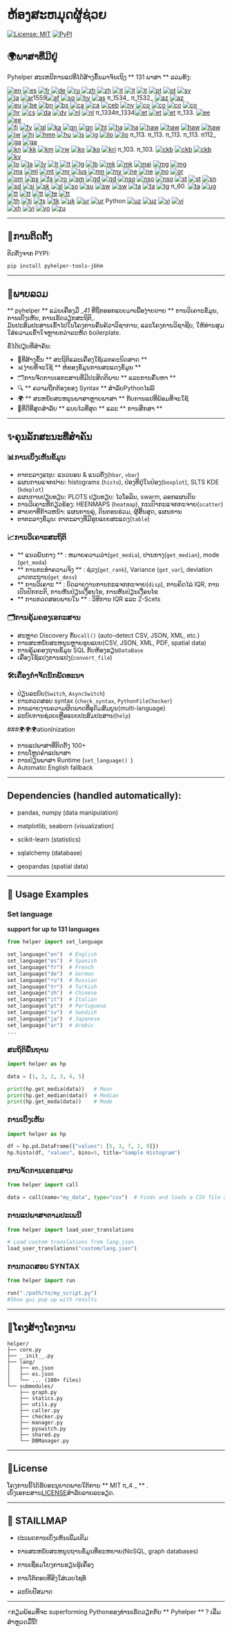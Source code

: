 # ຫ້ອງສະຫມຸດຜູ້ຊ່ວຍ

[![License: MIT](https://img.shields.io/badge/License-MIT-yellow.svg)](LICENSE) [![PyPI](https://img.shields.io/pypi/v/pyhelper-tools-jbhm?style=for-the-badge&label=PyPI&color=blue)](https://pypi.org/project/pyhelper-tools-jbhm/)

## 🌍ພາສາທີ່ມີຢູ່

Pyhelper ສະເຫນີການແປທີ່ໄດ້ສ້າງຂຶ້ນມາຈົນເຖິງ ** 131 ພາສາ ** ລວມທັງ:

[![en](https://img.shields.io/badge/lang-en-red.svg)](readme/README.md) [![es](https://img.shields.io/badge/lang-es-yellow.svg)](readme/README.es.md) [![fr](https://img.shields.io/badge/lang-fr-blue.svg)](readme/README.fr.md) [![de](https://img.shields.io/badge/lang-de-green.svg)](readme/README.de.md) [![ru](https://img.shields.io/badge/lang-ru-purple.svg)](readme/README.ru.md) [![zh](https://img.shields.io/badge/lang-zh-black.svg)](readme/README.zh.md) [![zh](https://img.shields.io/badge/lang-zh-black.svg)](readme/README.zh.md) [![it](https://img.shields.io/badge/lang-it-lightgrey.svg)](readme/README.it.md) [![it](https://img.shields.io/badge/lang-it-lightgrey.svg)](readme/README.it.md) [![it](https://img.shields.io/badge/lang-it-lightgrey.svg)](readme/README.it.md) [![pt](https://img.shields.io/badge/lang-pt-brightgreen.svg)](readme/README.pt.md) [![pt](https://img.shields.io/badge/lang-pt-brightgreen.svg)](readme/README.pt.md) [![sv](https://img.shields.io/badge/lang-sv-blue.svg)](readme/README.sv.md)  
[![ja](https://img.shields.io/badge/lang-ja-red.svg)](readme/README.ja.md) [![ar](https://img.shields.io/badge/lang-ar-brown.svg)](readme/README.ar.md)1559[![af](https://img.shields.io/badge/lang-af-orange.svg)](readme/README.af.md) [![sq](https://img.shields.io/badge/lang-sq-blue.svg)](readme/README.sq.md) [![hy](https://img.shields.io/badge/lang-hy-red.svg)](readme/README.hy.md) [![as](https://img.shields.io/badge/lang-as-purple.svg)](readme/README.as.md) π_1534_ π_1532_ [![az](https://img.shields.io/badge/lang-az-lightblue.svg)](readme/README.az.md) [![az](https://img.shields.io/badge/lang-az-lightblue.svg)](readme/README.az.md)  
[![eu](https://img.shields.io/badge/lang-eu-pink.svg)](readme/README.eu.md) [![be](https://img.shields.io/badge/lang-be-darkblue.svg)](readme/README.be.md) [![bn](https://img.shields.io/badge/lang-bn-teal.svg)](readme/README.bn.md) [![bs](https://img.shields.io/badge/lang-bs-purple.svg)](readme/README.bm.md) [![ca](https://img.shields.io/badge/lang-ca-yellow.svg)](readme/README.ca.md) [![ca](https://img.shields.io/badge/lang-ca-yellow.svg)](readme/README.ca.md) [![ceb](https://img.shields.io/badge/lang-ceb-blue.svg)](readme/README.ceb.md) [![ny](https://img.shields.io/badge/lang-ny-red.svg)](readme/README.ny.md) [![co](https://img.shields.io/badge/lang-co-green.svg)](readme/README.co.md) [![co](https://img.shields.io/badge/lang-co-green.svg)](readme/README.co.md) [![co](https://img.shields.io/badge/lang-co-green.svg)](readme/README.co.md) [![co](https://img.shields.io/badge/lang-co-green.svg)](readme/README.co.md)  
[![hr](https://img.shields.io/badge/lang-hr-blue.svg)](readme/README.hr.md) [![cs](https://img.shields.io/badge/lang-cs-red.svg)](readme/README.cs.md) [![da](https://img.shields.io/badge/lang-da-purple.svg)](readme/README.da.md) [![dv](https://img.shields.io/badge/lang-dv-orange.svg)](readme/README.dv.md) [![nl](https://img.shields.io/badge/lang-nl-orange.svg)](readme/README.nl.md) [![nl](https://img.shields.io/badge/lang-nl-orange.svg)](readme/README.nl.md) π_1334π_1334[![et](https://img.shields.io/badge/lang-et-blue.svg)](readme/README.et.md) [![et](https://img.shields.io/badge/lang-et-blue.svg)](readme/README.et.md) [![et](https://img.shields.io/badge/lang-et-blue.svg)](readme/README.et.md) π_133. [![ee](https://img.shields.io/badge/lang-ee-red.svg)](readme/README.ee.md) [![ee](https://img.shields.io/badge/lang-ee-red.svg)](readme/README.ee.md)  
[![fi](https://img.shields.io/badge/lang-fi-blue.svg)](readme/README.fi.md) [![fy](https://img.shields.io/badge/lang-fy-orange.svg)](readme/README.fy.md) [![gl](https://img.shields.io/badge/lang-gl-green.svg)](readme/README.gl.md) [![ka](https://img.shields.io/badge/lang-ka-red.svg)](readme/README.ka.md) [![gn](https://img.shields.io/badge/lang-gn-purple.svg)](readme/README.gn.md) [![gn](https://img.shields.io/badge/lang-gn-purple.svg)](readme/README.gn.md) [![ht](https://img.shields.io/badge/lang-ht-green.svg)](readme/README.ht.md) [![ha](https://img.shields.io/badge/lang-ha-blue.svg)](readme/README.ha.md) [![ha](https://img.shields.io/badge/lang-ha-blue.svg)](readme/README.ha.md) [![haw](https://img.shields.io/badge/lang-haw-red.svg)](readme/README.haw.md) [![haw](https://img.shields.io/badge/lang-haw-red.svg)](readme/README.haw.md) [![haw](https://img.shields.io/badge/lang-haw-red.svg)](readme/README.haw.md) [![haw](https://img.shields.io/badge/lang-haw-red.svg)](readme/README.haw.md)  
[![iw](https://img.shields.io/badge/lang-iw-purple.svg)](readme/README.iw.md) [![hi](https://img.shields.io/badge/lang-hi-orange.svg)](readme/README.hi.md) [![hmn](https://img.shields.io/badge/lang-hmn-green.svg)](readme/README.hmn.md) [![hu](https://img.shields.io/badge/lang-hu-blue.svg)](readme/README.hu.md) [![is](https://img.shields.io/badge/lang-is-red.svg)](readme/README.is.md) [![ig](https://img.shields.io/badge/lang-ig-purple.svg)](readme/README.ig.md) [![ilo](https://img.shields.io/badge/lang-ilo-orange.svg)](readme/README.ilo.md) [![ilo](https://img.shields.io/badge/lang-ilo-orange.svg)](readme/README.ilo.md) π_113. π_113. π_113. π_113. π112_ [![ga](https://img.shields.io/badge/lang-ga-blue.svg)](readme/README.ga.md) [![ga](https://img.shields.io/badge/lang-ga-blue.svg)](readme/README.ga.md)  
[![kn](https://img.shields.io/badge/lang-kn-purple.svg)](readme/README.kn.md) [![kk](https://img.shields.io/badge/lang-kk-orange.svg)](readme/README.kk.md) [![km](https://img.shields.io/badge/lang-km-green.svg)](readme/README.km.md) [![rw](https://img.shields.io/badge/lang-rw-blue.svg)](readme/README.rw.md) [![ko](https://img.shields.io/badge/lang-ko-purple.svg)](readme/README.ko.md) [![ko](https://img.shields.io/badge/lang-ko-purple.svg)](readme/README.ko.md) [![kri](https://img.shields.io/badge/lang-kri-orange.svg)](readme/README.kri.md) π_103. π_103. [![ckb](https://img.shields.io/badge/lang-ckb-blue.svg)](readme/README.ckb.md) [![ckb](https://img.shields.io/badge/lang-ckb-blue.svg)](readme/README.ckb.md) [![ckb](https://img.shields.io/badge/lang-ckb-blue.svg)](readme/README.ckb.md) [![ky](https://img.shields.io/badge/lang-ky-red.svg)](readme/README.ky.md)  
[![lo](https://img.shields.io/badge/lang-lo-purple.svg)](readme/README.lo.md) [![la](https://img.shields.io/badge/lang-la-orange.svg)](readme/README.la.md) [![lv](https://img.shields.io/badge/lang-lv-green.svg)](readme/README.lv.md) [![lt](https://img.shields.io/badge/lang-lt-red.svg)](readme/README.lt.md) [![lt](https://img.shields.io/badge/lang-lt-red.svg)](readme/README.lt.md) [![lg](https://img.shields.io/badge/lang-lg-purple.svg)](readme/README.lg.md) [![lb](https://img.shields.io/badge/lang-lb-orange.svg)](readme/README.lb.md) [![mk](https://img.shields.io/badge/lang-mk-green.svg)](readme/README.mk.md) [![mk](https://img.shields.io/badge/lang-mk-green.svg)](readme/README.mk.md) [![mai](https://img.shields.io/badge/lang-mai-blue.svg)](readme/README.mai.md) [![mg](https://img.shields.io/badge/lang-mg-red.svg)](readme/README.mg.md) [![mg](https://img.shields.io/badge/lang-mg-red.svg)](readme/README.mg.md)  
[![ms](https://img.shields.io/badge/lang-ms-purple.svg)](readme/README.ms.md) [![ml](https://img.shields.io/badge/lang-ml-orange.svg)](readme/README.ml.md) [![mt](https://img.shields.io/badge/lang-mt-green.svg)](readme/README.mt.md) [![mr](https://img.shields.io/badge/lang-mr-red.svg)](readme/README.mr.md) [![lus](https://img.shields.io/badge/lang-lus-purple.svg)](readme/README.lus.md) [![mn](https://img.shields.io/badge/lang-mn-orange.svg)](readme/README.mn.md) [![my](https://img.shields.io/badge/lang-my-green.svg)](readme/README.my.md) [![ne](https://img.shields.io/badge/lang-ne-blue.svg)](readme/README.ne.md) [![ne](https://img.shields.io/badge/lang-ne-blue.svg)](readme/README.ne.md) [![no](https://img.shields.io/badge/lang-no-red.svg)](readme/README.no.md) [![or](https://img.shields.io/badge/lang-or-purple.svg)](readme/README.or.md)  
[![om](https://img.shields.io/badge/lang-om-orange.svg)](readme/README.om.md) [![ps](https://img.shields.io/badge/lang-ps-green.svg)](readme/README.ps.md) [![fa](https://img.shields.io/badge/lang-fa-blue.svg)](readme/README.fa.md) [![ro](https://img.shields.io/badge/lang-ro-purple.svg)](readme/README.ro.md) [![sm](https://img.shields.io/badge/lang-sm-orange.svg)](readme/README.sm.md) [![gd](https://img.shields.io/badge/lang-gd-blue.svg)](readme/README.gd.md) [![gd](https://img.shields.io/badge/lang-gd-blue.svg)](readme/README.gd.md) [![nso](https://img.shields.io/badge/lang-nso-red.svg)](readme/README.nso.md) [![nso](https://img.shields.io/badge/lang-nso-red.svg)](readme/README.nso.md) [![nso](https://img.shields.io/badge/lang-nso-red.svg)](readme/README.nso.md) [![st](https://img.shields.io/badge/lang-st-purple.svg)](readme/README.st.md) [![st](https://img.shields.io/badge/lang-st-purple.svg)](readme/README.st.md) [![sn](https://img.shields.io/badge/lang-sn-orange.svg)](readme/README.sn.md)  
[![sd](https://img.shields.io/badge/lang-sd-green.svg)](readme/README.sd.md) [![si](https://img.shields.io/badge/lang-si-blue.svg)](readme/README.si.md) [![sk](https://img.shields.io/badge/lang-sk-red.svg)](readme/README.sk.md) [![sl](https://img.shields.io/badge/lang-sl-purple.svg)](readme/README.sl.md) [![so](https://img.shields.io/badge/lang-so-orange.svg)](readme/README.so.md) [![su](https://img.shields.io/badge/lang-su-green.svg)](readme/README.su.md) [![sw](https://img.shields.io/badge/lang-sw-blue.svg)](readme/README.sw.md) [![sw](https://img.shields.io/badge/lang-sw-blue.svg)](readme/README.sw.md) [![ta](https://img.shields.io/badge/lang-ta-purple.svg)](readme/README.ta.md) [![ta](https://img.shields.io/badge/lang-ta-purple.svg)](readme/README.ta.md) [![tg](https://img.shields.io/badge/lang-tg-red.svg)](readme/README.tg.md) π_60. [![ta](https://img.shields.io/badge/lang-ta-purple.svg)](readme/README.ta.md) [![ug](https://img.shields.io/badge/lang-ug-purple.svg)](readme/README.ug.md) [![tt](https://img.shields.io/badge/lang-tt-orange.svg)](readme/README.tt.md) [![tt](https://img.shields.io/badge/lang-tt-orange.svg)](readme/README.tt.md) [![tt](https://img.shields.io/badge/lang-tt-orange.svg)](readme/README.tt.md) [![te](https://img.shields.io/badge/lang-te-green.svg)](readme/README.te.md) [![tt](https://img.shields.io/badge/lang-tt-orange.svg)](readme/README.tt.md)  
[![th](https://img.shields.io/badge/lang-th-blue.svg)](readme/README.th.md) [![ti](https://img.shields.io/badge/lang-ti-red.svg)](readme/README.ti.md) [![ts](https://img.shields.io/badge/lang-ts-purple.svg)](readme/README.ts.md) [![tk](https://img.shields.io/badge/lang-tk-orange.svg)](readme/README.tk.md) [![uk](https://img.shields.io/badge/lang-uk-blue.svg)](readme/README.uk.md) [![ur](https://img.shields.io/badge/lang-ur-red.svg)](readme/README.ur.md) [![ur](https://img.shields.io/badge/lang-ur-red.svg)](readme/README.ur.md) Python [![uz](https://img.shields.io/badge/lang-uz-orange.svg)](readme/README.uz.md) [![uz](https://img.shields.io/badge/lang-uz-orange.svg)](readme/README.uz.md) [![vi](https://img.shields.io/badge/lang-vi-green.svg)](readme/README.vi.md) [![vi](https://img.shields.io/badge/lang-vi-green.svg)](readme/README.vi.md)  
[![xh](https://img.shields.io/badge/lang-xh-red.svg)](readme/README.xh.md) [![yi](https://img.shields.io/badge/lang-yi-purple.svg)](readme/README.yi.md) [![yo](https://img.shields.io/badge/lang-yo-orange.svg)](readme/README.yo.md) [![zu](https://img.shields.io/badge/lang-zu-green.svg)](readme/README.zu.md)

---


## 🚀ການຕິດຕັ້ງ

ຕິດຕັ້ງຈາກ PYPI:

```bash
pip install pyhelper-tools-jbhm
```

---

## 📖ພາບລວມ

** pyhelper ** ແມ່ນເຄື່ອງມື __41_ ທີ່ຖືກອອກແບບມາເພື່ອງ່າຍດາຍ ** ການວິເຄາະຂໍ້ມູນ, ການເບິ່ງເຫັນ, ການເຮັດວຽກສະຖິຕິ,.  
ມັນປະສົມປະສານເຂົ້າໄປໃນໂຄງການຄົ້ນຄ້ວາວິຊາການ, ແລະໂຄງການວິຊາຊີບ, ໃຫ້ທ່ານສຸມໃສ່ຄວາມເຂົ້າໃຈຫຼາຍກວ່າລະຫັດ boilerplate.

ຂໍ້ໄດ້ປຽບທີ່ສໍາຄັນ:
- 🧮ທີ່ສ້າງຂຶ້ນ ** ສະຖິຕິແລະເຄື່ອງໃຊ້ເລກຄະນິດສາດ ** 
- 📊ງ່າຍທີ່ຈະໃຊ້ ** ຫໍ່ຂອງຂໍ້ມູນການສະແດງຂໍ້ມູນ ** 
- 🗂ການຈັດການເອກະສານທີ່ມີປະສິດຕິພາບ ** ແລະການຄົ້ນຫາ ** 
- 🔍 ** ຄວາມຖືກຕ້ອງຂອງ Syntax ** ສໍາລັບPythonໄຟລ໌
- 🌍 ** ສະຫນັບສະຫນູນພາສາຫຼາຍພາສາ ** ກັບການແປທີ່ພ້ອມທີ່ຈະໃຊ້
- 🚀ທີ່ດີທີ່ສຸດສໍາລັບ ** ແບບໄວທີ່ສຸດ ** ແລະ ** ການສຶກສາ ** 

---

## ✨ຄຸນລັກສະນະທີ່ສໍາຄັນ

### 📊ການເບິ່ງເຫັນຂໍ້ມູນ
- ຕາຕະລາງແຖບ: ແນວນອນ & ແນວຕັ້ງ(`hbar`, `vbar`)  
- ແຜນການແຈກຢາຍ: histograms (`histo`), ປ່ອງທີ່ຢູ່ໃນປ່ອງ(`boxplot`), SLTS KDE (`kdeplot`)  
- ແຜນການປຽບທຽບ: PLOTS ປຽບທຽບ: ໄວໂອລິນ, swarm, ລອກແຜນດິນ  
- ການວິເຄາະທີ່ກ່ຽວຂ້ອງ: HEENMAPS (`heatmap`), ກະເປົາກະແຈກກະຈາຍ(`scatter`)  
- ສາຍຕາທີ່ກ້າວຫນ້າ: ແຜນການຄູ່, ດິນຕອນຮ່ວມ, ຜູ້ສິ້ນສຸດ, ແຜນການ  
- ຕາຕະລາງຂໍ້ມູນ: ຕາຕະລາງທີ່ມີຮູບແບບສະແດງ(`table`)  

### 📈ການວິເຄາະສະຖິຕິ
- ** ແນວພັນກາງ ** : ຫມາຍຄວາມວ່າ(`get_media`), ປານກາງ(`get_median`), mode (`get_moda`)  
- ** ການກະທໍາຄວາມຈິງ ** : ຊ່ວງ(`get_rank`), Variance (`get_var`), deviation ມາດຕະຖານ(`get_desv`)  
- ** ການວິເຄາະ ** : ບົດລາຍງານການກະແຈກກະຈາຍ(`disp`), ການຄິດໄລ່ IQR, ການເປັນປົກກະຕິ, ການຫັນປ່ຽນເງື່ອນໄຂ, ການຫັນປ່ຽນເງື່ອນໄຂ  
- ** ການກວດສອບພາຍໃນ ** : ວິທີການ IQR ແລະ Z-Scets  

### 🗂️ການຄຸ້ມຄອງເອກະສານ
- ສະຫຼາດ Discovery ກັບ`call()` (auto-detect CSV, JSON, XML, etc.)  
- ການສະຫນັບສະຫນູນຫຼາຍຮູບແບບ(CSV, JSON, XML, PDF, spatial data)  
- ການຄຸ້ມຄອງຖານຂໍ້ມູນ SQL ກັບຫ້ອງຮຽນ`DataBase`  
- ເຄື່ອງໃຊ້ແປງການແປງ(`convert_file`)  

### 🛠️ເຄື່ອງກໍາຈັດນັກພັດທະນາ
- ປ່ຽນລະບົບ(`Switch`, `AsyncSwitch`)  
- ການກວດສອບ syntax (`check_syntax`, `PythonFileChecker`)  
- ການລາຍງານຄວາມຜິດພາດທີ່ອຸດົມສົມບູນ(multi-language)  
- ລະບົບການຊ່ວຍເຫຼືອແບບປະສົມປະສານ(`help`)  

###🌍🌍🌍ationInization
- ການແປພາສາທີ່ຕິດຕັ້ງ 100+  
- ການໂຫຼດຄໍາແປພາສາ  
- ການປ່ຽນພາສາ Runtime (`set_language() `)  
- Automatic English fallback  

---

## Dependencies (handled automatically):

- pandas, numpy (data manipulation)

- matplotlib, seaborn (visualization)

- scikit-learn (statistics)

- sqlalchemy (database)

- geopandas (spatial data)

---

## 🔧 Usage Examples

### Set language 

**support for up to 131 languages** 
```python
from helper import set_language

set_language("en")  # English
set_language("es")  # Spanish
set_language("fr")  # French
set_language("de")  # German
set_language("ru")  # Russian
set_language("tr")  # Turkish
set_language("zh")  # Chinese
set_language("it")  # Italian
set_language("pt")  # Portuguese
set_language("sv")  # Swedish
set_language("ja")  # Japanese
set_language("ar")  # Arabic
...
```


### ສະຖິຕິພື້ນຖານ
```python
import helper as hp

data = [1, 2, 2, 3, 4, 5]

print(hp.get_media(data))   # Mean
print(hp.get_median(data))  # Median
print(hp.get_moda(data))    # Mode
```

### ການເບິ່ງເຫັນ
```python
import helper as hp

df = hp.pd.DataFrame({"values": [5, 3, 7, 2, 9]})
hp.histo(df, "values", bins=5, title="Sample Histogram")
```

### ການຈັດການເອກະສານ
```python
from helper import call

data = call(name="my_data", type="csv")  # Finds and loads a CSV file automatically
```

### ການແປພາສາຕາມປະເພນີ
```python
from helper import load_user_translations

# Load custom translations from lang.json
load_user_translations("custom/lang.json")
```

### ການກວດສອບ SYNTAX
```python
from helper import run

run("./path/to/my_script.py")
#Show gui pop up with results
```

---

## 📂ໂຄງສ້າງໂຄງການ

```
helper/
├── core.py
├── __init__.py
├── lang/
│   ├── en.json
│   ├── es.json
│   └── ... (100+ files)
└── submodules/
    ├── graph.py
    ├── statics.py
    ├── utils.py
    ├── caller.py
    ├── checker.py
    ├── manager.py
    ├── pyswitch.py
    ├── shared.py
    └── DBManager.py
```

---

## 📜License

ໂຄງການນີ້ໄດ້ຮັບອະນຸຍາດພາຍໃຕ້ການ ** MIT π_4 _ ** .  
ເບິ່ງເອກະສານ[LICENSE](LICENSE)ສໍາລັບລາຍລະອຽດ.

---

## 🔮 STAILLMAP

- ປະເພດການເບິ່ງເຫັນເພີ່ມເຕີມ

- ການສະຫນັບສະຫນູນຖານຂໍ້ມູນທີ່ຂະຫຍາຍ(NoSQL, graph databases)

- ການເຊື່ອມໂຍງການຮຽນຮູ້ເຄື່ອງ

- ການໂຕ້ຕອບທີ່ອີງໃສ່ເວບໄຊທ໌

- ລະບົບປັສມາດ

---

⚡ກຽມພ້ອມທີ່ຈະ superforming Pythonຂອງທ່ານເຮັດວຽກກັບ ** Pyhelper ** ? ເລີ່ມສໍາຫຼວດມື້ນີ້!